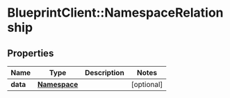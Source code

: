 # BlueprintClient::NamespaceRelationship

## Properties
Name | Type | Description | Notes
------------ | ------------- | ------------- | -------------
**data** | [**Namespace**](Namespace.md) |  | [optional] 


